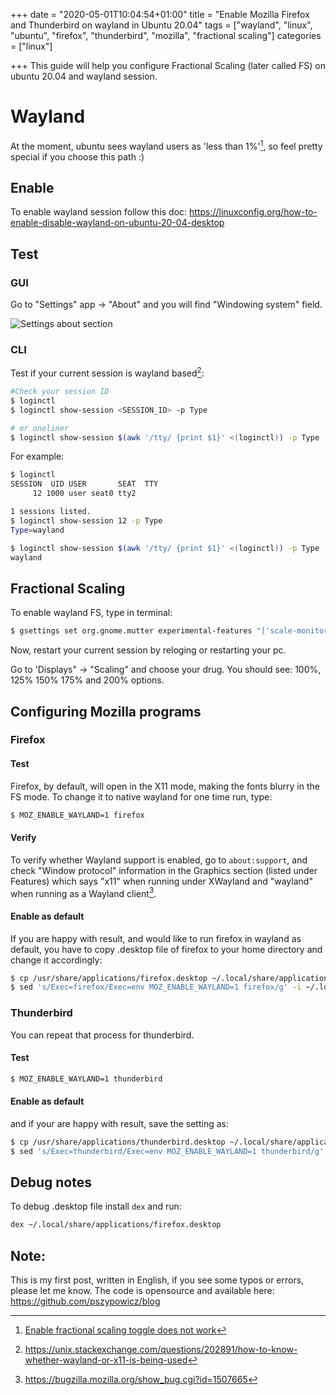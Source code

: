 +++
date = "2020-05-01T10:04:54+01:00"
title = "Enable Mozilla Firefox and Thunderbird on wayland in Ubuntu 20.04"
tags = ["wayland", "linux", "ubuntu", "firefox", "thunderbird", "mozilla", "fractional scaling"]
categories = ["linux"]

+++
This guide will help you configure Fractional Scaling (later called FS) on ubuntu 20.04 and wayland session.

# Wayland

At the moment, ubuntu sees wayland users as 'less than 1%'[^3], so feel pretty special if you choose this path :)

[^3]: [Enable fractional scaling toggle does not work](https://bugs.launchpad.net/ubuntu/+source/gnome-control-center/+bug/1871864)

## Enable

To enable wayland session follow this doc: https://linuxconfig.org/how-to-enable-disable-wayland-on-ubuntu-20-04-desktop

## Test

### GUI

Go to "Settings" app -> "About" and you will find "Windowing system" field.

![Settings about section](/img/settings-about.png)

### CLI

Test if your current session is wayland based[^1]:

[^1]: https://unix.stackexchange.com/questions/202891/how-to-know-whether-wayland-or-x11-is-being-used

```bash
#Check your session ID
$ loginctl
$ loginctl show-session <SESSION_ID> -p Type

# or oneliner
$ loginctl show-session $(awk '/tty/ {print $1}' <(loginctl)) -p Type | awk -F= '{print $2}'

```

For example:
```bash
$ loginctl
SESSION  UID USER       SEAT  TTY
     12 1000 user seat0 tty2

1 sessions listed.
$ loginctl show-session 12 -p Type
Type=wayland

$ loginctl show-session $(awk '/tty/ {print $1}' <(loginctl)) -p Type | awk -F= '{print $2}'
wayland
```

## Fractional Scaling

To enable wayland FS, type in terminal:

```bash
$ gsettings set org.gnome.mutter experimental-features "['scale-monitor-framebuffer', 'x11-randr-fractional-scaling']"
```

Now, restart your current session by reloging or restarting your pc.

Go to 'Displays" -> "Scaling" and choose your drug. You should see: 100%, 125% 150% 175% and 200% options.

## Configuring Mozilla programs

### Firefox

#### Test
Firefox, by default, will open in the X11 mode, making the fonts blurry in the FS mode. To change it to native wayland for one time run, type:

```bash
$ MOZ_ENABLE_WAYLAND=1 firefox
```

#### Verify

To verify whether Wayland support is enabled, go to `about:support`, and check "Window protocol" information in the Graphics section (listed under Features) which says "x11" when running under XWayland and "wayland" when running as a Wayland client[^2].

[^2]: https://bugzilla.mozilla.org/show_bug.cgi?id=1507665

#### Enable as default

If you are happy with result, and would like to run firefox in wayland as default, you have to copy .desktop file of firefox to your home directory and change it accordingly:

```bash
$ cp /usr/share/applications/firefox.desktop ~/.local/share/applications/firefox.desktop
$ sed 's/Exec=firefox/Exec=env MOZ_ENABLE_WAYLAND=1 firefox/g' -i ~/.local/share/applications/firefox.desktop
```

### Thunderbird

You can repeat that process for thunderbird.

#### Test

```bash
$ MOZ_ENABLE_WAYLAND=1 thunderbird
```

#### Enable as default

and if your are happy with result, save the setting as:

```bash
$ cp /usr/share/applications/thunderbird.desktop ~/.local/share/applications/thunderbird.desktop
$ sed 's/Exec=thunderbird/Exec=env MOZ_ENABLE_WAYLAND=1 thunderbird/g' -i ~/.local/share/applications/thunderbird.desktop
```

## Debug notes

To debug .desktop file install `dex` and run:

```bash
dex ~/.local/share/applications/firefox.desktop
```

## Note:

This is my first post, written in English, if you see some typos or errors, please let me know.
The code is opensource and available here: https://github.com/pszypowicz/blog